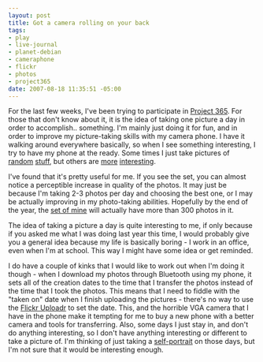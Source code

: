 ```yaml
--- 
layout: post
title: Got a camera rolling on your back
tags: 
- play
- live-journal
- planet-debian
- cameraphone
- flickr
- photos
- project365
date: 2007-08-18 11:35:51 -05:00
---
```

For the last few weeks, I've been trying to participate in <a href="http://photojojo.com/content/tutorials/project-365-take-a-photo-a-day/">Project 365</a>.  For those that don't know about it, it is the idea of taking one picture a day in order to accomplish.. something.  I'm mainly just doing it for fun, and in order to improve my picture-taking skills with my camera phone.   I have it walking around everywhere basically, so when I see something interesting, I try to have my phone at the ready.  Some times I just take pictures of  <a href="http://flickr.com/photos/jamuraa/1161207399/in/set-72157601532004533/">random</a><a> </a><a href="http://flickr.com/photos/jamuraa/1162062936/in/set-72157601532004533/">stuff</a>, but others are <a href="http://flickr.com/photos/jamuraa/1012736321/in/set-72157601532004533/">more</a> <a href="http://flickr.com/photos/jamuraa/1088783453/in/set-72157601532004533/">interesting</a>.

I've found that it's pretty useful for me.  If you see the set, you can almost notice a perceptible increase in quality of the photos.  It may just be because I'm taking 2-3 photos per day and choosing the best one, or I may be actually improving in my photo-taking abilities.  Hopefully by the end of the year, the <a href="http://flickr.com/photos/jamuraa/sets/72157601532004533/">set of mine</a> will actually have more than 300 photos in it.

The idea of taking a picture a day is quite interesting to me, if only because if you asked me what I was doing last year this time, I would probably give you a general idea because my life is basically boring - I work in an office, even when I'm at school.  This way I might have some idea or get reminded.

I do have a couple of kinks that I would like to work out when I'm doing it though - when I download my photos through Bluetooth using my phone, it sets all of the creation dates to the time that I transfer the photos instead of the time that I took the photos.  This means that I need to fiddle with the "taken on" date when I finish uploading the pictures - there's no way to use the <a href="http://flickr.com/tools/">Flickr Uploadr</a> to set the date.  This, and the horrible VGA camera that I have in the phone make it tempting for me to buy a new phone with a better camera and tools for transferring.  Also, some days I just stay in, and don't do anything interesting, so I don't have anything interesting or different to take a picture of.  I'm thinking of just taking a <a href="http://flickr.com/photos/jamuraa/1012736547/in/set-72157601532004533/">self-portrait</a> on those days, but I'm not sure that it would be interesting enough.
